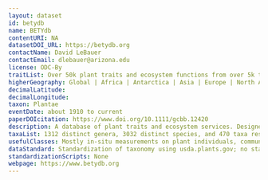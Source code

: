 ```yaml
---
layout: dataset
id: betydb
name: BETYdb
contentURI: NA
datasetDOI_URL: https://betydb.org
contactName: David LeBauer
contactEmail: dlebauer@arizona.edu
license: ODC-By
traitList: Over 50k plant traits and ecosystem functions from over 5k taxa
higherGeography: Global | Africa | Antarctica | Asia | Europe | North America | Oceania | South America
decimalLatitude:
decimalLongitude:
taxon: Plantae
eventDate: about 1910 to current
paperDOIcitation: https://www.doi.org/10.1111/gcbb.12420
description: A database of plant traits and ecosystem services. Designed to support meta-analysis and crop and ecosystem modeling.
taxaList: 1312 distinct genera, 3032 distinct species, and 470 taxa resolved below plant species (mostly cultivars), standardized mainly based on USDA Plants database
usefulClasses: Mostly in-situ measurements on plant individuals, communities, and ecosystems
dataStandard: Standardization of taxonomy using usda.plants.gov; no standardization of traits vocabulary
standardizationScripts: None
webpage: https://www.betydb.org
---
```

